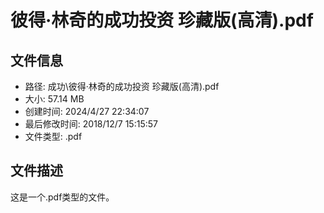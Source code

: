 ﻿# 彼得·林奇的成功投资 珍藏版(高清).pdf

## 文件信息
- 路径: 成功\彼得·林奇的成功投资 珍藏版(高清).pdf
- 大小: 57.14 MB
- 创建时间: 2024/4/27 22:34:07
- 最后修改时间: 2018/12/7 15:15:57
- 文件类型: .pdf

## 文件描述
这是一个.pdf类型的文件。

